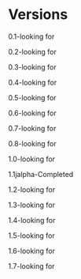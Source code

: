 # Versions
0.1-looking for

0.2-looking for

0.3-looking for

0.4-looking for 

0.5-looking for

0.6-looking for

0.7-looking for

0.8-looking for

1.0-looking for

1.1jalpha-Completed

1.2-looking for

1.3-looking for

1.4-looking for

1.5-looking for

1.6-looking for

1.7-looking for

